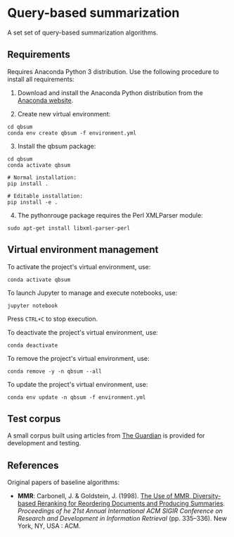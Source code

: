 # Query-based summarization
A set set of query-based summarization algorithms.

## Requirements
Requires Anaconda Python 3 distribution.
Use the following procedure to install all requirements:

1. Download and install the Anaconda Python distribution from the [Anaconda website](https://www.anaconda.com/).

2. Create new virtual environment:
```
cd qbsum
conda env create qbsum -f environment.yml
```

3. Install the qbsum package:
```
cd qbsum
conda activate qbsum

# Normal installation:
pip install .

# Editable installation:
pip install -e .
```

4. The pythonrouge package requires the Perl XMLParser module:
``` 
sudo apt-get install libxml-parser-perl
```


## Virtual environment management
To activate the project's virtual environment, use:
```
conda activate qbsum
```

To launch Jupyter to manage and execute notebooks, use:
```
jupyter notebook
```
Press `CTRL+C` to stop execution.

To deactivate the project's virtual environment, use:
```
conda deactivate
```

To remove the project's virtual environment, use:
```
conda remove -y -n qbsum --all
```

To update the project's virtual environment, use:
```
conda env update -n qbsum -f environment.yml
```


## Test corpus
A small corpus built using articles from [The Guardian](https://www.theguardian.com/international) is provided for development and testing.


## References
Original papers of baseline algorithms:
- **MMR**: Carbonell, J. & Goldstein, J. (1998). [The Use of MMR, Diversity-based Reranking for Reordering Documents and Producing Summaries](https://dl.acm.org/citation.cfm?id=291025). *Proceedings of he 21st Annual International ACM SIGIR Conference on Research and Development in Information Retrieval* (pp. 335–336). New York, NY, USA : ACM.
